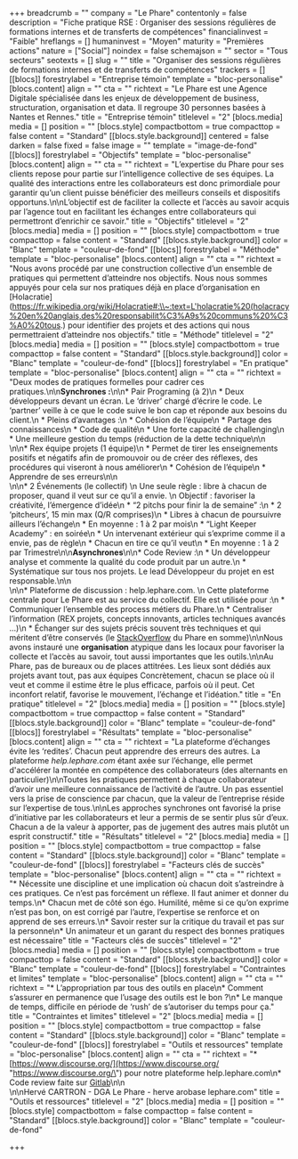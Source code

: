 +++
breadcrumb = ""
company = "Le Phare"
contentonly = false
description = "Fiche pratique RSE : Organiser des sessions régulières de formations internes et de transferts de compétences"
financialinvest = "Faible"
hreflangs = []
humaninvest = "Moyen"
maturity = "Premières actions"
nature = ["Social"]
noindex = false
schemajson = ""
sector = "Tous secteurs"
seotexts = []
slug = ""
title = "Organiser des sessions régulières de formations internes et de transferts de compétences"
trackers = []
[[blocs]]
forestrylabel = "Entreprise témoin"
template = "bloc-personalise"
[blocs.content]
align = ""
cta = ""
richtext = "Le Phare est une Agence Digitale spécialisée dans les enjeux de développement de business, structuration, organisation et data. Il regroupe 30 personnes basées à Nantes et Rennes."
title = "Entreprise témoin"
titlelevel = "2"
[blocs.media]
media = []
position = ""
[blocs.style]
compactbottom = true
compacttop = false
content = "Standard"
[[blocs.style.background]]
centered = false
darken = false
fixed = false
image = ""
template = "image-de-fond"
[[blocs]]
forestrylabel = "Objectifs"
template = "bloc-personalise"
[blocs.content]
align = ""
cta = ""
richtext = "L’expertise du Phare pour ses clients repose pour partie sur l’intelligence collective de ses équipes. La qualité des interactions entre les collaborateurs est donc primordiale pour garantir qu’un client puisse bénéficier des meilleurs conseils et dispositifs opportuns.\n\nL’objectif est de faciliter la collecte et l’accès au savoir acquis par l’agence tout en facilitant les échanges entre collaborateurs qui permettront d’enrichir ce savoir."
title = "Objectifs"
titlelevel = "2"
[blocs.media]
media = []
position = ""
[blocs.style]
compactbottom = true
compacttop = false
content = "Standard"
[[blocs.style.background]]
color = "Blanc"
template = "couleur-de-fond"
[[blocs]]
forestrylabel = "Méthode"
template = "bloc-personalise"
[blocs.content]
align = ""
cta = ""
richtext = "Nous avons procédé par une construction collective d’un ensemble de pratiques qui permettent d’atteindre nos objectifs. Nous nous sommes appuyés pour cela sur nos pratiques déjà en place d’organisation en [Holacratie](https://fr.wikipedia.org/wiki/Holacratie#:\\~:text=L'holacratie%20(holacracy%20en%20anglais,des%20responsabilit%C3%A9s%20communs%20%C3%A0%20tous.) pour identifier des projets et des actions qui nous permettraient d’atteindre nos objectifs."
title = "Méthode"
titlelevel = "2"
[blocs.media]
media = []
position = ""
[blocs.style]
compactbottom = true
compacttop = false
content = "Standard"
[[blocs.style.background]]
color = "Blanc"
template = "couleur-de-fond"
[[blocs]]
forestrylabel = "En pratique"
template = "bloc-personalise"
[blocs.content]
align = ""
cta = ""
richtext = "Deux modes de pratiques formelles pour cadrer ces pratiques.\n\n**Synchrones :**\n\n* Pair Programing (à 2)\n  * Deux développeurs devant un écran. Le ‘driver’ chargé d’écrire le code. Le ‘partner’ veille à ce que le code suive le bon cap et réponde aux besoins du client.\n  * Pleins d’avantages :\n    * Cohésion de l’équipe\n    * Partage des connaissances\n    * Code de qualité\n    * Une forte capacité de challenging\n    * Une meilleure gestion du temps (réduction de la dette technique\n\n<br>\n\n* Rex équipe projets (1 équipe)\n  * Permet de tirer les enseignements positifs et négatifs afin de promouvoir ou de créer des réflexes, des procédures qui viseront à nous améliorer\n    * Cohésion de l’équipe\n    * Apprendre de ses erreurs\n\n<br>\n\n* 2 Événements (le collectif)  \n  Une seule règle : libre à chacun de proposer, quand il veut sur ce qu’il a envie.  \n  Objectif : favoriser la créativité, l’émergence d’idée\n  * “2 pitchs pour finir la de semaine” :\n    * 2 ‘pitcheurs’, 15 min max (Q/R comprises)\n    * Libres à chacun de poursuivre ailleurs l’échange\n    * En moyenne : 1 à 2 par mois\n  * “Light Keeper Academy” : en soirée\n    * Un intervenant extérieur qui s’exprime comme il a envie, pas de règle\n    * Chacun en tire ce qu’il veut\n    * En moyenne : 1 à 2 par Trimestre\n\n**Asynchrones**\n\n* Code Review :\n  * Un développeur analyse et commente la qualité du code produit par un autre.\n  * Systématique sur tous nos projets. Le lead Développeur du projet en est responsable.\n\n<br>\n\n* Plateforme de discussion : help.lephare.com.  \n  Cette plateforme centrale pour Le Phare est au service du collectif. Elle est utilisée pour :\n  * Communiquer l’ensemble des process métiers du Phare.\n  * Centraliser l’information (REX projets, concepts innovants, articles techniques avancés ...)\n  * Échanger sur des sujets précis souvent très techniques et qui méritent d’être conservés (le [StackOverflow](https://stackoverflow.com/company) du Phare en somme)\n\nNous avons instauré une **organisation** atypique dans les locaux pour favoriser la collecte et l’accès au savoir, tout aussi importantes que les outils.\n\nAu Phare, pas de bureaux ou de places attitrées. Les lieux sont dédiés aux projets avant tout, pas aux équipes Concrètement, chacun se place où il veut et comme il estime être le plus efficace, parfois où il peut. Cet inconfort relatif, favorise le mouvement, l’échange et l’idéation."
title = "En pratique"
titlelevel = "2"
[blocs.media]
media = []
position = ""
[blocs.style]
compactbottom = true
compacttop = false
content = "Standard"
[[blocs.style.background]]
color = "Blanc"
template = "couleur-de-fond"
[[blocs]]
forestrylabel = "Résultats"
template = "bloc-personalise"
[blocs.content]
align = ""
cta = ""
richtext = "La plateforme d’échanges évite les ‘redites’. Chacun peut apprendre des erreurs des autres. La plateforme _help.lephare.com_ étant axée sur l’échange, elle permet d'accélérer la montée en compétence des collaborateurs (des alternants en particulier)\n\nToutes les pratiques permettent à chaque collaborateur d’avoir une meilleure connaissance de l’activité de l’autre. Un pas essentiel vers la prise de conscience par chacun, que la valeur de l’entreprise réside sur l’expertise de tous.\n\nLes approches synchrones ont favorisé la prise d’initiative par les collaborateurs et leur a permis de se sentir plus sûr d’eux. Chacun a de la valeur à apporter, pas de jugement des autres mais plutôt un esprit constructif."
title = "Résultats"
titlelevel = "2"
[blocs.media]
media = []
position = ""
[blocs.style]
compactbottom = true
compacttop = false
content = "Standard"
[[blocs.style.background]]
color = "Blanc"
template = "couleur-de-fond"
[[blocs]]
forestrylabel = "Facteurs clés de succès"
template = "bloc-personalise"
[blocs.content]
align = ""
cta = ""
richtext = "* Nécessite une discipline et une implication où chacun doit s’astreindre à ces pratiques. Ce n’est pas forcément un réflexe. Il faut animer et donner du temps.\n* Chacun met de côté son égo. Humilité, même si ce qu’on exprime n’est pas bon, on est corrigé par l’autre, l’expertise se renforce et on apprend de ses erreurs.\n* Savoir rester sur la critique du travail et pas sur la personne\n* Un animateur et un garant du respect des bonnes pratiques est nécessaire"
title = "Facteurs clés de succès"
titlelevel = "2"
[blocs.media]
media = []
position = ""
[blocs.style]
compactbottom = true
compacttop = false
content = "Standard"
[[blocs.style.background]]
color = "Blanc"
template = "couleur-de-fond"
[[blocs]]
forestrylabel = "Contraintes et limites"
template = "bloc-personalise"
[blocs.content]
align = ""
cta = ""
richtext = "* L’appropriation par tous des outils en place\n* Comment s’assurer en permanence que l’usage des outils est le bon ?\n* Le manque de temps, difficile en période de ‘rush’ de s’autoriser du temps pour ça."
title = "Contraintes et limites"
titlelevel = "2"
[blocs.media]
media = []
position = ""
[blocs.style]
compactbottom = true
compacttop = false
content = "Standard"
[[blocs.style.background]]
color = "Blanc"
template = "couleur-de-fond"
[[blocs]]
forestrylabel = "Outils et ressources"
template = "bloc-personalise"
[blocs.content]
align = ""
cta = ""
richtext = "* [https://www.discourse.org/](https://www.discourse.org/ \"https://www.discourse.org/\") pour notre plateforme help.lephare.com\n* Code review faite sur [Gitlab](https://about.gitlab.com/)\n\n<br>\n\nHervé CARTRON - DGA Le Phare - herve arobase lephare.com"
title = "Outils et ressources"
titlelevel = "2"
[blocs.media]
media = []
position = ""
[blocs.style]
compactbottom = false
compacttop = false
content = "Standard"
[[blocs.style.background]]
color = "Blanc"
template = "couleur-de-fond"

+++
